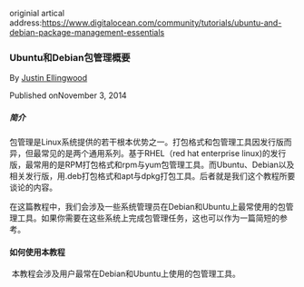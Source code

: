 originial artical address:https://www.digitalocean.com/community/tutorials/ubuntu-and-debian-package-management-essentials



### Ubuntu和Debian包管理概要

By [Justin Ellingwood](https://www.digitalocean.com/community/users/jellingwood)

Published onNovember 3, 2014

##### 简介

​        包管理是Linux系统提供的若干根本优势之一。打包格式和包管理工具因发行版而异，但最常见的是两个通用系列。基于RHEL（red hat enterprise linux)的发行版，最常用的是RPM打包格式和rpm与yum包管理工具。而Ubuntu、Debian以及相关发行版，用.deb打包格式和apt与dpkg打包工具。后者就是我们这个教程所要谈论的内容。

​        在这篇教程中，我们会涉及一些系统管理员在Debian和Ubuntu上最常使用的包管理工具。如果你需要在这些系统上完成包管理任务，这也可以作为一篇简短的参考。

#### 如何使用本教程

​		本教程会涉及用户最常在Debian和Ubuntu上使用的包管理工具。